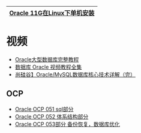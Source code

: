 

[Oracle 11G在Linux下单机安装](https://www.bilibili.com/video/av16502137/?spm_id_from=333.788.videocard.8)|
---|



# 视频

* [Oracle大型数据库完整教程](https://www.bilibili.com/video/av49846664?from=search&seid=16303346480273029728)
* [数据库 Oracle 视频教程全集](https://www.bilibili.com/video/av59590533/?spm_id_from=333.788.videocard.0)
* [尚硅谷】Oracle/MySQL数据库核心技术详解（完）](https://www.bilibili.com/video/av62496628?from=search&seid=6481752262698197941)
 ## OCP
 
 * [Oracle OCP 051 sql部分](https://www.bilibili.com/video/av49403322/?spm_id_from=333.788.videocard.0)
 * [Oracle OCP 052 体系结构部分](https://www.bilibili.com/video/av48867092/?spm_id_from=333.788.videocard.7)
 * [Oracle OCP 053部分 备份恢复，数据库优化](https://www.bilibili.com/video/av49403769/?spm_id_from=333.788.videocard.0)
